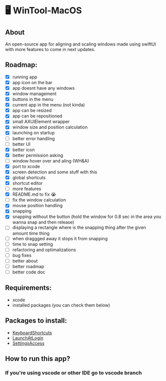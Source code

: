 # 🖥️ WinTool-MacOS
## About
An open-source app for aligning and scaling windows made using swiftUI with more features to come in next updates.
## Roadmap:
- [x] running app
- [x] app icon on the bar
- [x] app doesnt have any windows
- [x] window management
- [x] buttons in the menu
- [x] current app in the menu (not kinda)
- [x] app can be resized
- [x] app can be repositioned
- [x] small AXUIElement wrapper
- [x] window size and position calculation
- [x] launching on startup
- [ ] better error handling
- [ ] better UI
- [x] better icon
- [x] better permission asking
- [ ] window hover over and aling (WH&A)
- [x] port to xcode
- [x] screen detection and some stuff with this
- [x] global shortcuts
- [x] shortcut editor
- [ ] more features
- [x] README.md to fix 😭
- [ ] fix the window calculation
- [x] mouse position handling
- [x] snapping
- [x] snapping without the button (hold the window for 0.8 sec in the area you wanna snap and then release)
- [ ] displaying a rectangle where is the snapping thing after the given amount time thing
- [ ] when draggged away it stops it from snapping
- [ ] time to snap setting
- [ ] refactoring and optimalizations
- [ ] bug fixes
- [ ] better about
- [ ] better roadmap
- [ ] better code doc
## Requirements:
- xcode
- installed packages (you can check them below)
## Packages to install:
- [KeyboardShortcuts](https://github.com/sindresorhus/KeyboardShortcuts)
- [LaunchAtLogin](https://github.com/sindresorhus/LaunchAtLogin-modern)
- [SettingsAccess](https://github.com/orchetect/SettingsAccess)
## How to run this app?
### If you're using vscode or other IDE go to vscode branch
